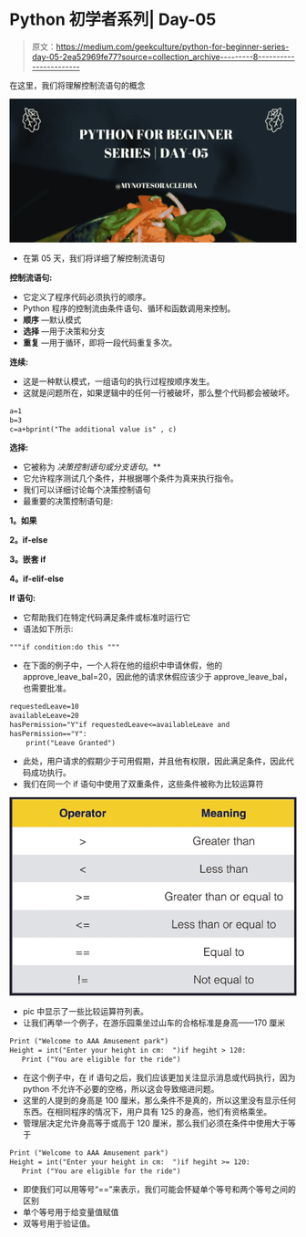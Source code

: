 # Python 初学者系列| Day-05

> 原文：<https://medium.com/geekculture/python-for-beginner-series-day-05-2ea52969fe77?source=collection_archive---------8----------------------->

在这里，我们将理解控制流语句的概念

![](img/904cd4d5384aa76af3235fa500fdcdc7.png)

*   在第 05 天，我们将详细了解控制流语句

**控制流语句:**

*   它定义了程序代码必须执行的顺序。
*   Python 程序的控制流由条件语句、循环和函数调用来控制。
*   **顺序** —默认模式
*   **选择** —用于决策和分支
*   **重复** —用于循环，即将一段代码重复多次。

**连续:**

*   这是一种默认模式，一组语句的执行过程按顺序发生。
*   这就是问题所在，如果逻辑中的任何一行被破坏，那么整个代码都会被破坏。

```
a=1
b=3
c=a+bprint("The additional value is" , c)
```

**选择:**

*   它被称为 ***决策控制语句*或*分支语句*。**
*   它允许程序测试几个条件，并根据哪个条件为真来执行指令。
*   我们可以详细讨论每个决策控制语句
*   最重要的决策控制语句是:

**1。如果**

**2。if-else**

**3。嵌套 if**

**4。if-elif-else**

**If 语句:**

*   它帮助我们在特定代码满足条件或标准时运行它
*   语法如下所示:

```
"""if condition:do this """
```

*   在下面的例子中，一个人将在他的组织中申请休假，他的 approve_leave_bal=20，因此他的请求休假应该少于 approve_leave_bal，也需要批准。

```
requestedLeave=10
availableLeave=20
hasPermission="Y"if requestedLeave<=availableLeave and hasPermission=="Y":
    print("Leave Granted")
```

*   此处，用户请求的假期少于可用假期，并且他有权限，因此满足条件，因此代码成功执行。
*   我们在同一个 if 语句中使用了双重条件，这些条件被称为比较运算符

![](img/21257a000309cff1fd8c0b207ad7d3ab.png)

*   pic 中显示了一些比较运算符列表。
*   让我们再举一个例子，在游乐园乘坐过山车的合格标准是身高——170 厘米

```
Print ("Welcome to AAA Amusement park")
Height = int("Enter your height in cm:  ")if hegiht > 120:
   Print ("You are eligible for the ride")
```

*   在这个例子中，在 if 语句之后，我们应该更加关注显示消息或代码执行，因为 python 不允许不必要的空格，所以这会导致缩进问题。
*   这里的人提到的身高是 100 厘米，那么条件不是真的，所以这里没有显示任何东西。在相同程序的情况下，用户具有 125 的身高，他们有资格乘坐。
*   管理层决定允许身高等于或高于 120 厘米，那么我们必须在条件中使用大于等于

```
Print ("Welcome to AAA Amusement park")
Height = int("Enter your height in cm:  ")if hegiht >= 120:
   Print ("You are eligible for the ride")
```

*   即使我们可以用等号“==”来表示，我们可能会怀疑单个等号和两个等号之间的区别
*   单个等号用于给变量值赋值
*   双等号用于验证值。